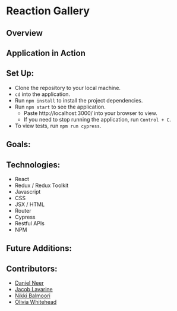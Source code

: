 # Reaction Gallery

## Overview

## Application in Action

## Set Up:

- Clone the repository to your local machine.
- `cd` into the application.
- Run `npm install` to install the project dependencies.
- Run `npm start` to see the application.
  - Paste http://localhost:3000/ into your browser to view.
  - If you need to stop running the application, run `Control + C`.
- To view tests, run `npm run cypress`.

## Goals:

## Technologies:

- React
- Redux / Redux Toolkit
- Javascript
- CSS
- JSX / HTML
- Router
- Cypress
- Restful APIs
- NPM

## Future Additions:

## Contributors:

- [Daniel Neer](https://github.com/DanielN88)
- [Jacob Lavarine](https://github.com/Jlavarine)
- [Nikki Balmoori](https://github.com/NBalmoori)
- [Olivia Whitehead](https://github.com/whiteheadol)
